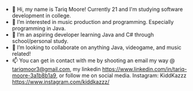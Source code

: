 - 👋 Hi, my name is Tariq Moore! Currently 21 and I'm studying software development in college.
- 👀 I’m interested in music production and programming. Especially programming in Java.
- 🌱 I’m an aspiring developer learning Java and C# through school/personal study.
- 💞️ I’m looking to collaborate on anything Java, videogame, and music related!
- 📫 You can get in contact with me by shooting an email my way @ tariqmoor3@gmail.com, my linkedin https://www.linkedin.com/in/tariq-moore-3a1b8b1a9, or follow me on social media.
      Instagram: KiddKazzz https://www.instagram.com/kiddkazzz/

<!---
KiddKazz/KiddKazz is a ✨ special ✨ repository because its `README.md` (this file) appears on your GitHub profile.
You can click the Preview link to take a look at your changes.
--->
